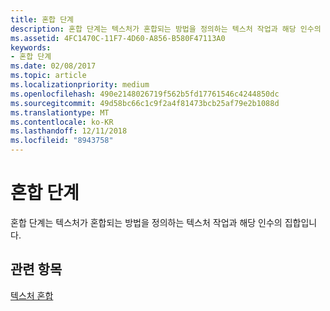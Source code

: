 ```yaml
---
title: 혼합 단계
description: 혼합 단계는 텍스처가 혼합되는 방법을 정의하는 텍스처 작업과 해당 인수의 집합입니다.
ms.assetid: 4FC1470C-11F7-4D60-A856-B580F47113A0
keywords:
- 혼합 단계
ms.date: 02/08/2017
ms.topic: article
ms.localizationpriority: medium
ms.openlocfilehash: 490e2148026719f562b5fd17761546c4244850dc
ms.sourcegitcommit: 49d58bc66c1c9f2a4f81473bcb25af79e2b1088d
ms.translationtype: MT
ms.contentlocale: ko-KR
ms.lasthandoff: 12/11/2018
ms.locfileid: "8943758"
---
```

# <a name="blending-stages"></a>혼합 단계


혼합 단계는 텍스처가 혼합되는 방법을 정의하는 텍스처 작업과 해당 인수의 집합입니다.

## <a name="span-idrelated-topicsspanrelated-topics"></a><span id="related-topics"></span>관련 항목


[텍스처 혼합](texture-blending.md)

 

 




